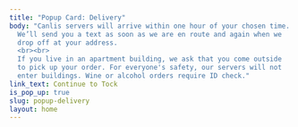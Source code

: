 ```yaml
---
title: "Popup Card: Delivery"
body: "Canlis servers will arrive within one hour of your chosen time.
  We’ll send you a text as soon as we are en route and again when we
  drop off at your address.
  <br><br>
  If you live in an apartment building, we ask that you come outside
  to pick up your order. For everyone's safety, our servers will not
  enter buildings. Wine or alcohol orders require ID check."
link_text: Continue to Tock
is_pop_up: true
slug: popup-delivery
layout: home
---
```


